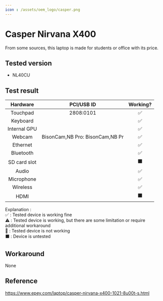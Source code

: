 ```yaml
---
icon : /assets/oem_logo/casper.png
---
```


# Casper Nirvana X400

From some sources, this laptop is made for students or office with its price.

## Tested version

- NL40CU

## Test result

| Hardware | PCI/USB ID | Working? |
|:---:|:---:|:---:|
| Touchpad | 2808:0101 | ✅ |
| Keyboard |  | ✅ |
| Internal GPU |  | ✅ |
| Webcam | BisonCam,NB Pro: BisonCam,NB Pr | ✅ |
| Ethernet |  | ✅ |
| Bluetooth |  | ✅ |
| SD card slot |  | ⬛ |
| Audio |  | ✅ |
| Microphone |  | ✅ |
| Wireless |  | ✅ |
| HDMI |  | ⬛ |

Explanation : <br>
✅ : Tested device is working fine<br>
⚠️ : Tested device is working, but there are some limitation or require additional workaround<br>
🚫 : Tested device is not working<br>
⬛ : Device is untested<br>

## Workaround

None

## Reference

https://www.epey.com/laptop/casper-nirvana-x400-1021-8u00t-s.html
